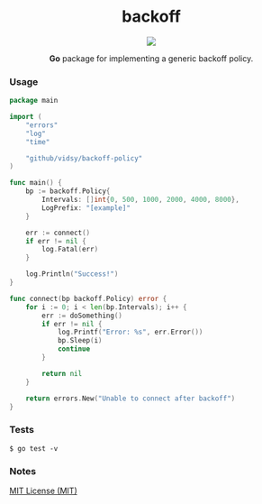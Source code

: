 <h1 align="center">backoff</h1>

<p align="center">
  <img src="https://circleci.com/gh/vidsy/backoff/tree/master.svg?style=shield">
</p>


<p align="center">
  <b>Go</b> package for implementing a generic backoff policy.
</p>

### Usage

```go
package main

import (
	"errors"
	"log"
	"time"

	"github/vidsy/backoff-policy"
)

func main() {
	bp := backoff.Policy{
		Intervals: []int{0, 500, 1000, 2000, 4000, 8000},
		LogPrefix: "[example]"
	}

	err := connect()
	if err != nil {
		log.Fatal(err)
	}

	log.Println("Success!")
}

func connect(bp backoff.Policy) error {
	for i := 0; i < len(bp.Intervals); i++ {
		err := doSomething()
		if err != nil {
			log.Printf("Error: %s", err.Error())
			bp.Sleep(i)
			continue
		}

		return nil
	}

	return errors.New("Unable to connect after backoff")
}
```

### Tests

```
$ go test -v
```

### Notes

[MIT License (MIT)](https://opensource.org/licenses/MIT)
